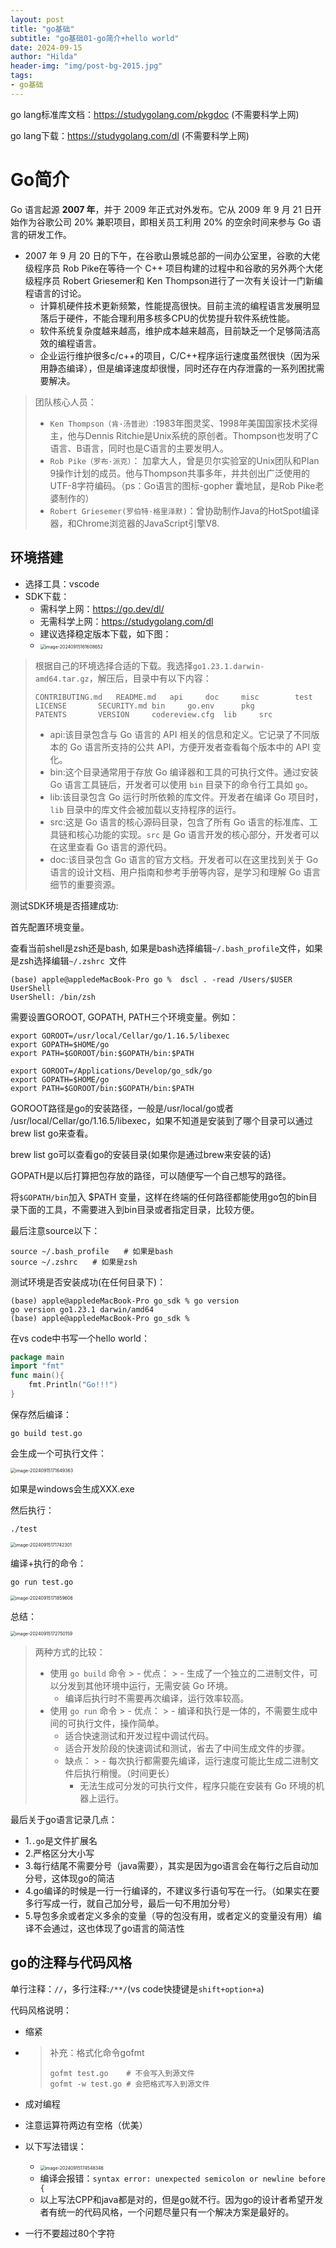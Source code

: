 ```yaml
---
layout: post
title: "go基础"
subtitle: "go基础01-go简介+hello world"
date: 2024-09-15
author: "Hilda"
header-img: "img/post-bg-2015.jpg"
tags:
- go基础
---
```


go lang标准库文档：https://studygolang.com/pkgdoc    (不需要科学上网)

go lang下载：https://studygolang.com/dl    (不需要科学上网)



# Go简介

Go 语言起源 **2007 年**，并于 2009 年正式对外发布。它从 2009 年 9 月 21 日开始作为谷歌公司 20% 兼职项目，即相关员工利用 20% 的空余时间来参与 Go 语言的研发工作。

- 2007 年 9 月 20 日的下午，在谷歌山景城总部的一间办公室里，谷歌的大佬级程序员 Rob Pike在等待一个 C++ 项目构建的过程中和谷歌的另外两个大佬级程序员 Robert Griesemer和 Ken Thompson进行了一次有关设计一门新编程语言的讨论。
    - 计算机硬件技术更新频繁，性能提高很快。目前主流的编程语言发展明显落后于硬件，不能合理利用多核多CPU的优势提升软件系统性能。
    - 软件系统复杂度越来越高，维护成本越来越高，目前缺乏一个足够简洁高效的编程语言。
    - 企业运行维护很多c/c++的项目，C/C++程序运行速度虽然很快（因为采用静态编译），但是编译速度却很慢，同时还存在内存泄露的一系列困扰需要解决。

> 团队核心人员：
>
> - `Ken Thompson（肯·汤普逊）`:1983年图灵奖、1998年美国国家技术奖得主，他与Dennis Ritchie是Unix系统的原创者。Thompson也发明了C语言、B语言，同时也是C语言的主要发明人。
> - `Rob Pike（罗布·派克）`： 加拿大人，曾是贝尔实验室的Unix团队和Plan 9操作计划的成员。他与Thompson共事多年，并共创出广泛使用的UTF-8字符编码。（ps：Go语言的图标-gopher 囊地鼠，是Rob Pike老婆制作的）
> - `Robert Griesemer(罗伯特·格里泽默)`：曾协助制作Java的HotSpot编译器，和Chrome浏览器的JavaScript引擎V8.

## 环境搭建

- 选择工具：vscode
- SDK下载：
    - 需科学上网：https://go.dev/dl/
    - 无需科学上网：https://studygolang.com/dl
    - 建议选择稳定版本下载，如下图：
    - <img src="https://wechat01.oss-cn-hangzhou.aliyuncs.com/img/image-20240915161608652.png" alt="image-20240915161608652" style="zoom:50%;" />

> 根据自己的环境选择合适的下载。我选择`go1.23.1.darwin-amd64.tar.gz`，解压后，目录中有以下内容：
>
> ```shell
> CONTRIBUTING.md	README.md	api		doc		misc		test
> LICENSE		SECURITY.md	bin		go.env		pkg
> PATENTS		VERSION		codereview.cfg	lib		src
> ```
>
> - api:该目录包含与 Go 语言的 API 相关的信息和定义。它记录了不同版本的 Go 语言所支持的公共 API，方便开发者查看每个版本中的 API 变化。
> - bin:这个目录通常用于存放 Go 编译器和工具的可执行文件。通过安装 Go 语言工具链后，开发者可以使用 `bin` 目录下的命令行工具如 `go`。
> - lib:该目录包含 Go 运行时所依赖的库文件。开发者在编译 Go 项目时，`lib` 目录中的库文件会被加载以支持程序的运行。
> - src:这是 Go 语言的核心源码目录，包含了所有 Go 语言的标准库、工具链和核心功能的实现。`src` 是 Go 语言开发的核心部分，开发者可以在这里查看 Go 语言的源代码。
> - doc:该目录包含 Go 语言的官方文档。开发者可以在这里找到关于 Go 语言的设计文档、用户指南和参考手册等内容，是学习和理解 Go 语言细节的重要资源。

测试SDK环境是否搭建成功:

首先配置环境变量。

查看当前shell是zsh还是bash, 如果是bash选择编辑`~/.bash_profile`文件，如果是zsh选择编辑`~/.zshrc `文件

```shell
(base) apple@appledeMacBook-Pro go %  dscl . -read /Users/$USER UserShell
UserShell: /bin/zsh
```

需要设置GOROOT, GOPATH, PATH三个环境变量。例如：

```shell
export GOROOT=/usr/local/Cellar/go/1.16.5/libexec
export GOPATH=$HOME/go
export PATH=$GOROOT/bin:$GOPATH/bin:$PATH

export GOROOT=/Applications/Develop/go_sdk/go
export GOPATH=$HOME/go
export PATH=$GOROOT/bin:$GOPATH/bin:$PATH
```

GOROOT路径是go的安装路径，一般是/usr/local/go或者 /usr/local/Cellar/go/1.16.5/libexec，如果不知道是安装到了哪个目录可以通过brew list go来查看。

brew list go可以查看go的安装目录(如果你是通过brew来安装的话)

GOPATH是以后打算把包存放的路径，可以随便写一个自己想写的路径。

将`$GOPATH/bin`加入 $PATH 变量，这样在终端的任何路径都能使用go包的bin目录下面的工具，不需要进入到bin目录或者指定目录，比较方便。

最后注意source以下：

```shell
source ~/.bash_profile　　# 如果是bash
source ~/.zshrc　　# 如果是zsh
```



测试环境是否安装成功(在任何目录下)：

```shell
(base) apple@appledeMacBook-Pro go_sdk % go version
go version go1.23.1 darwin/amd64
(base) apple@appledeMacBook-Pro go_sdk %
```



在vs code中书写一个hello world：

```go
package main
import "fmt"
func main(){
	fmt.Println("Go!!!")
}
```

保存然后编译：

```shell
go build test.go
```

会生成一个可执行文件：

<img src="https://wechat01.oss-cn-hangzhou.aliyuncs.com/img/image-20240915171649363.png" alt="image-20240915171649363" style="zoom:50%;" />

如果是windows会生成XXX.exe

然后执行：

```shell
./test
```



<img src="https://wechat01.oss-cn-hangzhou.aliyuncs.com/img/image-20240915171742301.png" alt="image-20240915171742301" style="zoom:50%;" />

编译+执行的命令：

```shell
go run test.go
```

<img src="https://wechat01.oss-cn-hangzhou.aliyuncs.com/img/image-20240915171859606.png" alt="image-20240915171859606" style="zoom:50%;" />

总结：

<img src="https://wechat01.oss-cn-hangzhou.aliyuncs.com/img/image-20240915172750159.png" alt="image-20240915172750159" style="zoom:50%;" />

> 两种方式的比较：
>
> - 使用 `go build` 命令
    >   - 优点：
          >     - 生成了一个独立的二进制文件，可以分发到其他环境中运行，无需安装 Go 环境。
>     - 编译后执行时不需要再次编译，运行效率较高。
> - 使用 `go run` 命令
    >   - 优点：
          >     - 编译和执行是一体的，不需要生成中间的可执行文件，操作简单。
>     - 适合快速测试和开发过程中调试代码。
>     - 适合开发阶段的快速调试和测试，省去了中间生成文件的步骤。
>   - 缺点：
      >     - 每次执行都需要先编译，运行速度可能比生成二进制文件后执行稍慢。（时间更长）
>     - 无法生成可分发的可执行文件，程序只能在安装有 Go 环境的机器上运行。

最后关于go语言记录几点：

- 1.`.go`是文件扩展名
- 2.严格区分大小写
- 3.每行结尾不需要分号（java需要），其实是因为go语言会在每行之后自动加分号，这体现go的简洁
- 4.go编译的时候是一行一行编译的，不建议多行语句写在一行。（如果实在要多行写成一行，就自己加分号，最后一句不用加分号）
- 5.导包多余或者定义多余的变量（导的包没有用，或者定义的变量没有用）编译不会通过，这也体现了go语言的简洁性





## go的注释与代码风格

单行注释：`//`，多行注释:`/**/`(vs code快捷键是`shift+option+a`)

代码风格说明：

- 缩紧

- > 补充：格式化命令gofmt
  >
  > ```shell
  > gofmt test.go    # 不会写入到源文件
  > gofmt -w test.go # 会把格式写入到源文件
  > ```

- 成对编程
- 注意运算符两边有空格（优美）
- 以下写法错误：
    - <img src="https://wechat01.oss-cn-hangzhou.aliyuncs.com/img/image-20240915174548346.png" alt="image-20240915174548346" style="zoom:50%;" />
    - 编译会报错：`syntax error: unexpected semicolon or newline before {`
    - 以上写法CPP和java都是对的，但是go就不行。因为go的设计者希望开发者有统一的代码风格，一个问题尽量只有一个解决方案是最好的。
- 一行不要超过80个字符



